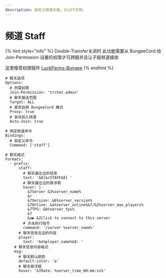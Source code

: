```yaml
---
description: 自定义频道功能，Staff示例。
---
```


# 频道 Staff

{% hint style="info" %}
Double-Transfer关闭时
此功能需要从 BungeeCord 给 Join-Permission 设置的权限才可跨服并且让子服频道接收

这里推荐权限插件 [LuckPerms-Bungee](https://luckperms.net/download)
{% endhint %}

```
# 聊天选项
Options:
  # 所需权限
  Join-Permission: 'trchat.admin'
  # 聊天接送范围
  Target: ALL
  # 是否启用 BungeeCord 模式
  Proxy: true
  # 自动加入频道
  Auto-Join: true

# 绑定频道命令
Bindings:
  # 自定义命令
  Command: ['staff']

# 聊天格式
Formats:
  - prefix:
      staff:
        # 聊天最左边的信息
        text: '&8[&cSTAFF&8] '
        # 聊天最左边的悬浮框
        hover: |-
          &7Server &3%server_name%
          &r
          &7Version: &6%server_version%
          &7Online: &a%server_online%&7/&2%server_max_players%
          &7TPS: &b%server_tps%
          &7
          &a▶ &2Click to connect to this server
        # 点击执行指令
        command: '/server %server_name%'
      # 聊天信息左边的内容
      player:
        text: '&e%player_name%&8: '
    # 聊天信息内容格式
    msg:
      # 聊天默认颜色
      default-color: 'a'
      # 聊天悬浮框
      hover: '&7Date: %server_time_HH:mm:ss%'
```
